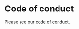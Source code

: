 # Code of conduct

Please see our [code of conduct](http://docs.php-http.org/en/latest/development/code-of-conduct.html).
